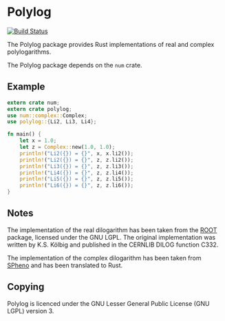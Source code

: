 Polylog
=======

[![Build Status](https://travis-ci.org/Expander/polylog.svg?branch=master)](https://travis-ci.org/Expander/polylog)

The Polylog package provides Rust implementations of real and complex
polylogarithms.

The Polylog package depends on the `num` crate.


Example
-------

```rust
extern crate num;
extern crate polylog;
use num::complex::Complex;
use polylog::{Li2, Li3, Li4};

fn main() {
    let x = 1.0;
    let z = Complex::new(1.0, 1.0);
    println!("Li2({}) = {}", x, x.li2());
    println!("Li2({}) = {}", z, z.li2());
    println!("Li3({}) = {}", z, z.li3());
    println!("Li4({}) = {}", z, z.li4());
    println!("Li5({}) = {}", z, z.li5());
    println!("Li6({}) = {}", z, z.li6());
}
```


Notes
-----

The implementation of the real dilogarithm has been taken from the
[ROOT](root.cern.ch) package, licensed under the GNU LGPL.  The
original implementation was written by K.S. Kölbig and published in
the CERNLIB DILOG function C332.

The implementation of the complex dilogarithm has been taken from
[SPheno](spheno.hepforge.org) and has been translated to Rust.


Copying
-------

Polylog is licenced under the GNU Lesser General Public License (GNU
LGPL) version 3.
